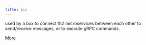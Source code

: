 ```yaml
---
title: pin
---
```


used by a box to connect th2 microservices between each other to send/receive messages, or to execute gRPC commands.

[More](/1-5-4/fundamentals/pins-and-links/pins)
